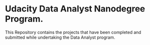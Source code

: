 # Udacity Data Analyst Nanodegree Program.
This Repository contains the projects that have been completed and submitted while undertaking the Data Analyst program.